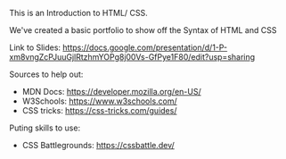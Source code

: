 This is an Introduction to HTML/ CSS.

We've created a basic portfolio to show off the Syntax of HTML and CSS

Link to Slides: https://docs.google.com/presentation/d/1-P-xm8vngZcPJuuGjlRtzhmYOPg8j00Vs-GfPye1F80/edit?usp=sharing


Sources to help out:

* MDN Docs: https://developer.mozilla.org/en-US/
* W3Schools: https://www.w3schools.com/
* CSS tricks: https://css-tricks.com/guides/

Puting skills to use:
* CSS Battlegrounds: https://cssbattle.dev/

